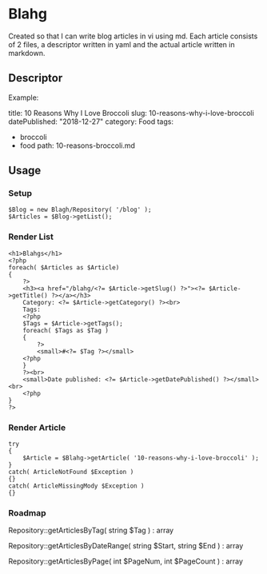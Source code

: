# Blahg

Created so that I can write blog articles in vi using md.
Each article consists of 2 files, a descriptor written in yaml and
the actual article written in markdown.

## Descriptor

Example:

title: 10 Reasons Why I Love Broccoli
slug: 10-reasons-why-i-love-broccoli
datePublished: "2018-12-27"
category: Food
tags:
- broccoli
- food
path: 10-reasons-broccoli.md

## Usage

### Setup
```
$Blog = new Blagh/Repository( '/blog' );
$Articles = $Blog->getList();
```        
### Render List
```
<h1>Blahgs</h1>
<?php
foreach( $Articles as $Article)
{
    ?>
    <h3><a href="/blahg/<?= $Article->getSlug() ?>"><?= $Article->getTitle() ?></a></h3>
    Category: <?= $Article->getCategory() ?><br>
    Tags:
    <?php
    $Tags = $Article->getTags();
    foreach( $Tags as $Tag )
    {
        ?>
        <small>#<?= $Tag ?></small>
    <?php
    }
    ?><br>
    <small>Date published: <?= $Article->getDatePublished() ?></small><br>
    <?php
}
?>
```

### Render Article
```
try
{
    $Article = $Blahg->getArticle( '10-reasons-why-i-love-broccoli' );
}
catch( ArticleNotFound $Exception )
{}
catch( ArticleMissingMody $Exception )
{}
```
### Roadmap

Repository::getArticlesByTag( string $Tag ) : array

Repository::getArticlesByDateRange( string $Start, string $End ) : array

Repository::getArticlesByPage( int $PageNum, int $PageCount ) : array

